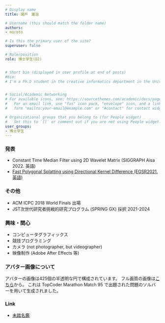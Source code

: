 ```yaml
---
# Display name
title: 諸戸　雄治

# Username (this should match the folder name)
authors: 
- moroto

# Is this the primary user of the site?
superuser: false

# Role/position
role: 博士学生(D2)


# Short bio (displayed in user profile at end of posts)
#bio: 
# I'm a Ph.D student in the creative informatics department in the University of Tokyo


# Social/Academic Networking
# For available icons, see: https://sourcethemes.com/academic/docs/page-builder/#icons
#   For an email link, use "fas" icon pack, "envelope" icon, and a link in the
#   form "mailto:your-email@example.com" or "#contact" for contact widget.

# Organizational groups that you belong to (for People widget)
#   Set this to `[]` or comment out if you are not using People widget.
user_groups:
- 博士学生
---
```



### 発表
- Constant Time Median Filter using 2D Wavelet Matrix (SIGGRAPH Aisa 2022. 英語)
- [Fast Polygonal Splatting using Directional Kernel Difference (EGSR2021. 英語)](../../../en/publication/egsr21_blur/)

### その他
- ACM ICPC 2018 World Finals 出場
- JST次世代研究者挑戦的研究プログラム (SPRING GX) 採択 2021-2024

### 興味・関心
- コンピュータグラフィックス
- 競技プログラミング
- カメラ (not photographer, but videographer)
- 映像制作 (Adobe After Effects 等)

### アバター画像について
アバターの画像は425個の半透明な円で構成されています。
フル画質の画像は[こちら](./avatar.jpg)から。
これは TopCoder Marathon Match 95 で出題された問題のソルバーを用いて生成されました。


### Link
- [未踏名鑑](https://scrapbox.io/mitou-meikan/%E8%AB%B8%E6%88%B8_%E9%9B%84%E6%B2%BB)

